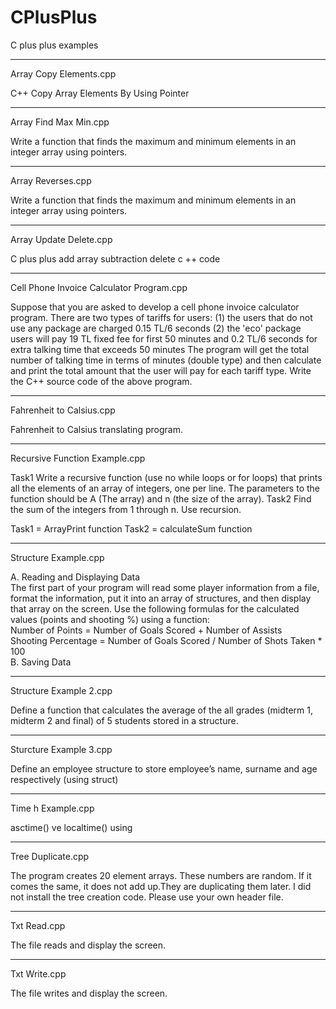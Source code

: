 # CPlusPlus
C plus plus examples
- - - - - - - - - - - - - - - - - - - - - - - - - -
Array Copy Elements.cpp

C++ Copy Array Elements By Using Pointer

- - - - - - - - - - - - - - - - - - - - - - - - - -
Array Find Max Min.cpp

Write a function that finds the maximum and minimum elements 
in an integer array using pointers.

- - - - - - - - - - - - - - - - - - - - - - - - - -
Array Reverses.cpp

Write a function that finds the maximum and minimum elements 
in an integer array using pointers.

- - - - - - - - - - - - - - - - - - - - - - - - - -
Array Update Delete.cpp

C plus plus add array subtraction delete c ++ code

- - - - - - - - - - - - - - - - - - - - - - - - - -
Cell Phone Invoice Calculator Program.cpp

Suppose that you are asked to develop a cell phone invoice calculator program.
There are two types of tariffs for users:
(1) the users that do not use any package are charged
0.15 TL/6 seconds
(2) the 'eco' package users will pay 19 TL fixed fee for first 50 minutes 
and 0.2 TL/6 seconds for extra talking time that exceeds 50 minutes
The program will get the total number of talking time in terms of minutes 
(double type) and then calculate and print the 
total amount that the user will pay for each tariff type.
Write the C++ source code of the above program.

- - - - - - - - - - - - - - - - - - - - - - - - - -
Fahrenheit to Calsius.cpp

Fahrenheit to Calsius translating program.

- - - - - - - - - - - - - - - - - - - - - - - - - -
Recursive Function Example.cpp

Task1
Write a recursive function (use no while loops or for loops) 
that prints all the elements of an array of integers, 
one per line. The parameters to the function should be A (The array) 
and n (the size of the array). 
Task2 
Find the sum of the integers from 1 through n. Use recursion.

Task1 = ArrayPrint function
Task2 = calculateSum function

- - - - - - - - - - - - - - - - - - - - - - - - - -
Structure Example.cpp

A. Reading and Displaying Data  
The first part of your program will read some player information from a file, 
format the information, put it into an array of structures, and then display that array on the screen.
Use the following formulas for the calculated values (points and shooting %) using a function:  
Number of Points = Number of Goals Scored + Number of Assists  
Shooting Percentage = Number of Goals Scored / Number of Shots Taken * 100  
B. Saving Data

- - - - - - - - - - - - - - - - - - - - - - - - - -
 
Structure Example 2.cpp

Define a function that calculates the average of the
all grades (midterm 1, midterm 2 and final) of 5
students stored in a structure.

- - - - - - - - - - - - - - - - - - - - - - - - - -
Sturcture Example 3.cpp

Define an employee structure to store employee’s 
name, surname and age respectively (using struct)

- - - - - - - - - - - - - - - - - - - - - - - - - -
Time h Example.cpp

asctime() ve localtime() using

- - - - - - - - - - - - - - - - - - - - - - - - - -
Tree Duplicate.cpp

The program creates 20 element arrays. These numbers are random. 
If it comes the same, it does not add up.They are duplicating them later. 
I did not install the tree creation code. Please use your own header file.

- - - - - - - - - - - - - - - - - - - - - - - - - -
Txt Read.cpp

The file reads and display the screen.

- - - - - - - - - - - - - - - - - - - - - - - - - -
Txt Write.cpp

The file writes and display the screen.
